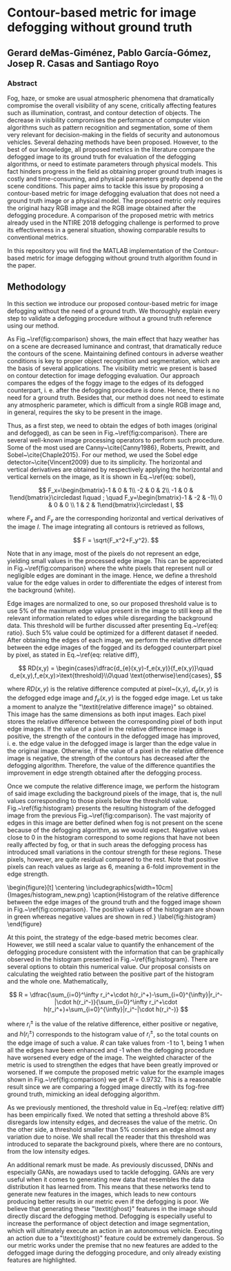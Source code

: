 # Contour-based metric for image defogging without ground truth
## Gerard deMas-Giménez, Pablo García-Gómez, Josep R. Casas and Santiago Royo
### Abstract
Fog, haze, or smoke are usual atmospheric phenomena that dramatically compromise the overall visibility of any scene, critically affecting features such as illumination, contrast, and contour detection of objects. The decrease in visibility compromises the performance of computer vision algorithms such as pattern recognition and segmentation, some of them very relevant for decision-making in the fields of security and autonomous vehicles. Several dehazing methods have been proposed. However, to the best of our knowledge, all proposed metrics in the literature compare the defogged image to its ground truth for evaluation of the defogging algorithms,  or need to estimate parameters through physical models. This fact hinders progress in the field as obtaining proper ground truth images is costly and time-consuming, and physical parameters greatly depend on the scene conditions. This paper aims to tackle this issue by proposing a contour-based metric for image defogging evaluation that does not need a ground truth image or a physical model. The proposed metric only requires the original hazy RGB image and the RGB image obtained after the defogging procedure. A comparison of the proposed metric with metrics already used in the NTIRE 2018 defogging challenge is performed to prove its effectiveness in a general situation, showing comparable results to conventional metrics.

In this repository you will find the MATLAB implementation of the Contour-based metric for image defogging without ground truth algorithm found in the paper.

## Methodology
In this section we introduce our proposed contour-based metric for image defogging without the need of a ground truth. We thoroughly explain every step to validate a defogging procedure without a ground truth reference using our method.

As Fig.~\ref{fig:comparison} shows, the main effect that hazy weather has on a scene are decreased luminance and contrast, that dramatically reduce the contours of the scene. Maintaining defined contours in adverse weather conditions is key to proper object recognition and segmentation, which are the basis of several applications. The visibility metric we present is based on contour detection for image defogging evaluation. Our approach compares the edges of the foggy image to the edges of its defogged counterpart, i. e. after the defogging procedure is done. Hence, there is no need for a ground truth. Besides that, our method does not need to estimate any atmospheric parameter, which is difficult from a single RGB image and, in general, requires the sky to be present in the image. 

Thus, as a first step, we need to obtain the edges of both images (original and defogged), as can be seen in Fig.~\ref{fig:comparison}. There are several well-known image processing operators to perform such procedure. Some of the most used are Canny~\cite{Canny1986}, Roberts, Prewitt, and Sobel~\cite{Chaple2015}. For our method, we used the Sobel edge detector~\cite{Vincent2009} due to its simplicity. The horizontal and vertical derivatives are obtained by  respectively applying the horizontal and vertical kernels on the image, as it is shown in Eq.~\ref{eq: sobel},

$$
    F_x=\begin{bmatrix}-1 & 0 & 1\\ -2 & 0 & 2\\ -1 & 0 & 1\end{bmatrix}\circledast I\quad ; \quad F_y=\begin{bmatrix}-1 & -2 & -1\\ 0 & 0 & 0 \\ 1 & 2 & 1\end{bmatrix}\circledast I,
$$

where $F_x$ and $F_y$ are the corresponding horizontal and vertical derivatives of the image $I$. The image integrating all contours is retrieved as follows,

$$
    F = \sqrt{F_x^2+F_y^2}.
$$

Note that in any image, most of the pixels do not represent an edge, yielding small values in the processed edge image. This can be appreciated in Fig.~\ref{fig:comparison} where the white pixels that represent null or negligible edges  are dominant in the image. Hence, we define a threshold value for the edge values in order to differentiate the edges of interest from the background (white). 

Edge images are normalized to one, so our proposed threshold value is to use 5\% of the maximum edge value present in the image to still keep all the relevant information related to edges while disregarding the background data. This threshold will be further discussed after presenting Eq.~\ref{eq: ratio}. Such 5\% value could be optimized for a different dataset if needed. After obtaining the edges of each image, we perform the relative difference between the edge images of the fogged and its defogged counterpart pixel by pixel, as stated in Eq.~\ref{eq: relative diff},


$$
    RD(x,y) = \begin{cases}\dfrac{d_{e}(x,y)-f_e(x,y)}{f_e(x,y)}\quad d_e(x,y),f_e(x,y)>\text{threshold}\\0\quad \text{otherwise}\end{cases},
$$

where $RD(x,y)$ is the relative difference computed at pixel~(x,y), $d_e(x,y)$ is the  defogged edge image and $f_e(x,y)$ is the fogged edge image. Let us take a moment to analyze the "\textit{relative difference image}" so obtained. This image has the same dimensions as both input images. Each pixel stores the relative difference between the corresponding pixel of both input edge images. If the value of a pixel in the relative difference image is positive, the strength of the contours in the defogged image has improved, i. e. the edge value in the defogged image is larger than the edge value in the original image. Otherwise, if the value of a pixel in the relative difference image is negative, the strength of the contours has decreased after the defogging algorithm. Therefore, the value of the difference quantifies the improvement in edge strength obtained after the defogging process.

Once we compute the relative difference image, we perform the histogram of said image excluding the background pixels of the image, that is, the null values corresponding to those pixels below the threshold value. Fig.~\ref{fig:histogram} presents the resulting histogram of the defogged image from the previous Fig.~\ref{fig:comparison}. The vast majority of edges in this image are better defined when fog is not present on the scene because of the defogging algorithm, as we would expect. Negative values close to 0 in the histogram correspond to some regions that have not been really affected by fog, or that in such areas the defogging process has introduced small variations in the contour strength for these regions. These pixels, however, are quite residual compared to the rest. Note that positive pixels can reach values as large as 6, meaning a 6-fold improvement in the edge strength.


\begin{figure}[t]
    \centering
    \includegraphics[width=10cm]{Images/histogram_new.png}
    \caption{Histogram of the relative difference between the edge images of the ground truth and the fogged image shown in Fig.~\ref{fig:comparison}. The positive values of the histogram are shown in green whereas negative values are shown in red.}
    \label{fig:histogram}
\end{figure}

At this point, the strategy of the edge-based metric becomes clear. However, we still need a scalar value to quantify the enhancement of the defogging procedure consistent with the information that can be graphically observed in the histogram presented in Fig.~\ref{fig:histogram}. There are several options to obtain this numerical value. Our proposal consists on calculating the weighted ratio between the positive part of the histogram and the whole one. Mathematically,


$$
    R = \dfrac{\sum_{i=0}^\infty r_i^+\cdot h(r_i^+)-\sum_{i=0}^{\infty}|r_i^-|\cdot h(r_i^-)}{\sum_{i=0}^\infty r_i^+\cdot h(r_i^+)+\sum_{i=0}^{\infty}|r_i^-|\cdot h(r_i^-)}
$$

where $r_i^\pm$ is the value of the relative difference, either positive or negative, and $h(r_i^\pm)$ corresponds to the histogram value of $r_i^\pm$, so the total counts on the edge image of such a value. $R$ can take values from -1 to 1, being 1 when all the edges have been enhanced and -1 when the defogging procedure have worsened every edge of the image. The weighted character of the metric is used to strengthen the edges that have been greatly improved or worsened. If we compute the proposed metric value for the example images shown in Fig.~\ref{fig:comparison} we get $R=0.9732$. This is a reasonable result since we are comparing a fogged image directly with its fog-free ground truth, mimicking an ideal defogging algorithm.

 As we previously mentioned, the threshold value in Eq.~\ref{eq: relative diff} has been empirically fixed. We noted that setting a threshold above 8\% disregards low intensity edges, and decreases the value of the metric. On the other side, a threshold smaller than 5\% considers an edge almost any variation due to noise. We shall recall the reader that this threshold was introduced to separate the background pixels, where there are no contours, from the low intensity edges.

An additional remark must be made. As previously discussed, DNNs and especially GANs, are nowadays used to tackle defogging. GANs are very useful when it comes to generating new data that resembles the data distribution it has learned from. This means that these networks tend to generate new features in the images, which leads to new contours producing better results in our metric even if the defogging is poor. We believe that generating these "\textit{ghost}" features in the image should directly discard the defogging method. Defogging is especially useful to increase the performance of object detection and image segmentation, which will ultimately execute an action in an autonomous vehicle. Executing an action due to a "\textit{ghost}" feature could be extremely dangerous. So our metric works under the premise that no new features are added to the defogged image during the defogging procedure, and only already existing features are highlighted.



